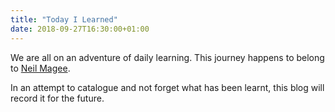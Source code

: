 ```yaml
---
title: "Today I Learned"
date: 2018-09-27T16:30:00+01:00
---
```


We are all on an adventure of daily learning. This journey happens to belong to [Neil Magee](https://neilmagee.com).

In an attempt to catalogue and not forget what has been learnt, this blog will record it for the future.